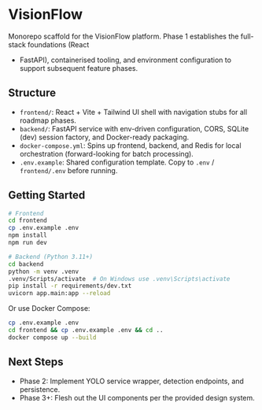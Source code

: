 # VisionFlow

Monorepo scaffold for the VisionFlow platform. Phase 1 establishes the full-stack foundations (React
+ FastAPI), containerised tooling, and environment configuration to support subsequent feature
phases.

## Structure

- `frontend/`: React + Vite + Tailwind UI shell with navigation stubs for all roadmap phases.
- `backend/`: FastAPI service with env-driven configuration, CORS, SQLite (dev) session factory, and
  Docker-ready packaging.
- `docker-compose.yml`: Spins up frontend, backend, and Redis for local orchestration (forward-looking
  for batch processing).
- `.env.example`: Shared configuration template. Copy to `.env` / `frontend/.env` before running.

## Getting Started

```bash
# Frontend
cd frontend
cp .env.example .env
npm install
npm run dev

# Backend (Python 3.11+)
cd backend
python -m venv .venv
.venv/Scripts/activate  # On Windows use .venv\Scripts\activate
pip install -r requirements/dev.txt
uvicorn app.main:app --reload
```

Or use Docker Compose:

```bash
cp .env.example .env
cd frontend && cp .env.example .env && cd ..
docker compose up --build
```

## Next Steps

- Phase 2: Implement YOLO service wrapper, detection endpoints, and persistence.
- Phase 3+: Flesh out the UI components per the provided design system.
